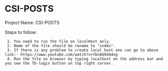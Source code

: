 # CSI-POSTS
 Project Name: CSI-POSTS
 
 Steps to follow:
 
     1. You need to run the file on localHost only.    
     2. Name of the file should be rename to "index".
     3. If there is any problem to create local host one can go to above link:- https://www.youtube.com/watch?v=Ybn6Q92m4xg
     4. Run the file on browser by typing localhost on the address bar and you see the fb-login button on top right corner.

